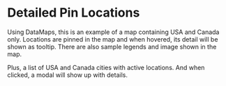# Detailed Pin Locations

Using DataMaps, this is an example of a map containing USA and Canada only. Locations are pinned in the map and when hovered, its detail will be shown as tooltip. There are also sample legends and image shown in the map.

Plus, a list of USA and Canada cities with active locations. And when clicked, a modal will show up with details.
